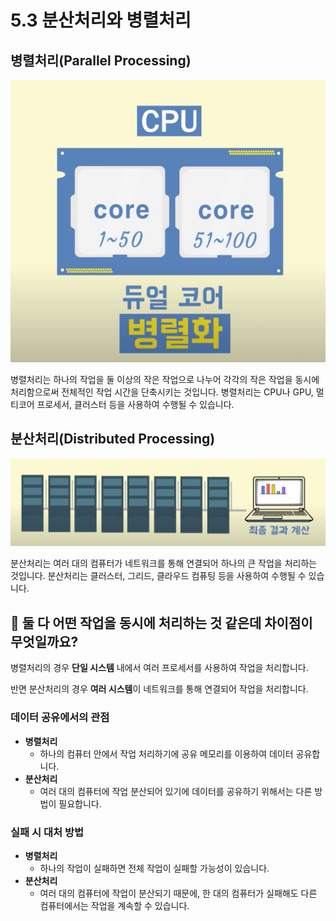 # 5.3 분산처리와 병렬처리

## 병렬처리(Parallel Processing)

![](images/1.2.1_parallel.png)

병렬처리는 하나의 작업을 둘 이상의 작은 작업으로 나누어 각각의 작은 작업을 동시에 처리함으로써 전체적인 작업 시간을 단축시키는 것입니다. 병렬처리는 CPU나 GPU, 멀티코어 프로세서, 클러스터 등을 사용하여 수행될 수 있습니다.

## 분산처리(Distributed Processing)

![](images/1.2.2_distribution.png)

분산처리는 여러 대의 컴퓨터가 네트워크를 통해 연결되어 하나의 큰 작업을 처리하는 것입니다. 분산처리는 클러스터, 그리드, 클라우드 컴퓨팅 등을 사용하여 수행될 수 있습니다.

## 🤔 둘 다 어떤 작업을 동시에 처리하는 것 같은데 차이점이 무엇일까요?

병렬처리의 경우 **단일 시스템** 내에서 여러 프로세서를 사용하여 작업을 처리합니다.

반면 분산처리의 경우 **여러 시스템**이 네트워크를 통해 연결되어 작업을 처리합니다.

### 데이터 공유에서의 관점

- **병렬처리**
  - 하나의 컴퓨터 안에서 작업 처리하기에 공유 메모리를 이용하여 데이터 공유합니다.
- **분산처리**
  - 여러 대의 컴퓨터에 작업 분산되어 있기에 데이터를 공유하기 위해서는 다른 방법이 필요합니다.

### 실패 시 대처 방법

- **병렬처리**
  - 하나의 작업이 실패하면 전체 작업이 실패할 가능성이 있습니다.
- **분산처리**
  - 여러 대의 컴퓨터에 작업이 분산되기 때문에, 한 대의 컴퓨터가 실패해도 다른 컴퓨터에서는 작업을 계속할 수 있습니다.